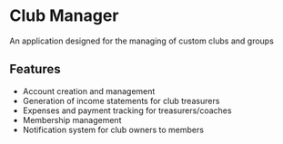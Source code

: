 # Club Manager
An application designed for the managing of custom clubs and groups

## Features
* Account creation and management
* Generation of income statements for club treasurers
* Expenses and payment tracking for treasurers/coaches
* Membership management
* Notification system for club owners to members

